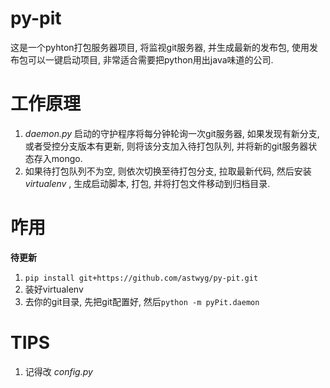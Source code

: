 # py-pit

这是一个pyhton打包服务器项目, 将监视git服务器, 并生成最新的发布包, 使用发布包可以一键启动项目, 非常适合需要把python用出java味道的公司.

# 工作原理

1. *daemon.py* 启动的守护程序将每分钟轮询一次git服务器, 如果发现有新分支, 或者受控分支版本有更新, 则将该分支加入待打包队列, 并将新的git服务器状态存入mongo.
2. 如果待打包队列不为空, 则依次切换至待打包分支, 拉取最新代码, 然后安装 *virtualenv* , 生成启动脚本, 打包, 并将打包文件移动到归档目录.
 
# 咋用

**待更新**

1. `pip install git+https://github.com/astwyg/py-pit.git`
2. 装好virtualenv
3. 去你的git目录, 先把git配置好, 然后`python -m pyPit.daemon`

# TIPS

1. 记得改 *config.py*
